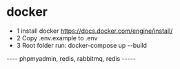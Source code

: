 # docker
 
- 1 install docker https://docs.docker.com/engine/install/
- 2 Copy .env.example to .env
- 3 Root folder run: docker-compose up --build

---- phpmyadmin, redis, rabbitmq, redis -----
